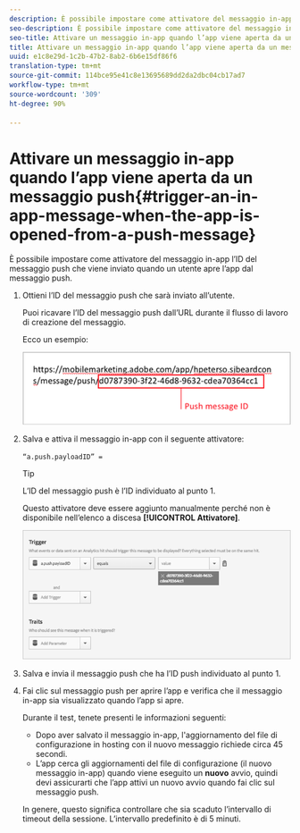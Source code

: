 ```yaml
---
description: È possibile impostare come attivatore del messaggio in-app l’ID del messaggio push che viene inviato quando un utente apre l’app dal messaggio push.
seo-description: È possibile impostare come attivatore del messaggio in-app l’ID del messaggio push che viene inviato quando un utente apre l’app dal messaggio push.
seo-title: Attivare un messaggio in-app quando l’app viene aperta da un messaggio push
title: Attivare un messaggio in-app quando l’app viene aperta da un messaggio push
uuid: e1c8e29d-1c2b-47b2-8ab2-6b6e15df86f6
translation-type: tm+mt
source-git-commit: 114bce95e41c8e13695689dd2da2dbc04cb17ad7
workflow-type: tm+mt
source-wordcount: '309'
ht-degree: 90%

---
```



# Attivare un messaggio in-app quando l’app viene aperta da un messaggio push{#trigger-an-in-app-message-when-the-app-is-opened-from-a-push-message}

È possibile impostare come attivatore del messaggio in-app l’ID del messaggio push che viene inviato quando un utente apre l’app dal messaggio push.

1. Ottieni l’ID del messaggio push che sarà inviato all’utente.

   Puoi ricavare l’ID del messaggio push dall’URL durante il flusso di lavoro di creazione del messaggio.

   Ecco un esempio:

   ![](assets/brandon_task1.png)

1. Salva e attiva il messaggio in-app con il seguente attivatore:

   `“a.push.payloadID” =`

   >[!TIP]
   >
   >L’ID del messaggio push è l’ID individuato al punto 1.

   Questo attivatore deve essere aggiunto manualmente perché non è disponibile nell’elenco a discesa **[!UICONTROL Attivatore]**.

   ![](assets/brandon_task2.png)

1. Salva e invia il messaggio push che ha l’ID push individuato al punto 1.
1. Fai clic sul messaggio push per aprire l’app e verifica che il messaggio in-app sia visualizzato quando l’app si apre.

   Durante il test, tenete presenti le informazioni seguenti:

   * Dopo aver salvato il messaggio in-app, l&#39;aggiornamento del file di configurazione in hosting con il nuovo messaggio richiede circa 45 secondi.
   * L’app cerca gli aggiornamenti del file di configurazione (il nuovo messaggio in-app) quando viene eseguito un **nuovo** avvio, quindi devi assicurarti che l’app attivi un nuovo avvio quando fai clic sul messaggio push.

   In genere, questo significa controllare che sia scaduto l’intervallo di timeout della sessione. L’intervallo predefinito è di 5 minuti.

